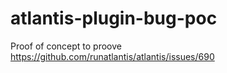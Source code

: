 # atlantis-plugin-bug-poc
Proof of concept to proove https://github.com/runatlantis/atlantis/issues/690

<!-- random change -->
